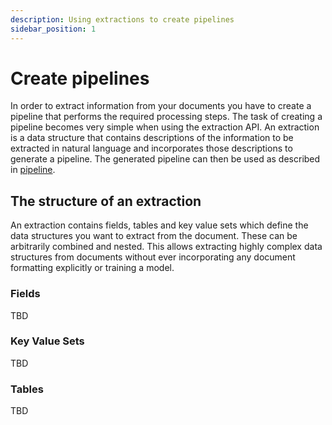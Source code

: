 ```yaml
---
description: Using extractions to create pipelines
sidebar_position: 1
---
```


# Create pipelines

In order to extract information from your documents you have to create a pipeline that performs the required processing steps. The task of creating a pipeline becomes very simple when using the extraction API. An extraction is a data structure that contains descriptions of the information to be extracted in natural language and incorporates those descriptions to generate a pipeline. The generated pipeline can then be used as described in [pipeline](./pipeline).

## The structure of an extraction

An extraction contains fields, tables and key value sets which define the data structures you want to extract from the document. These can be arbitrarily combined and nested. This allows extracting highly complex data structures from documents without ever incorporating any document formatting explicitly or training a model.

### Fields

TBD

### Key Value Sets

TBD

### Tables

TBD
